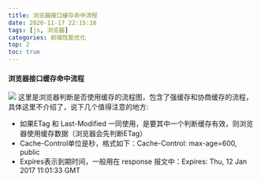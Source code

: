 ```yaml
---
title: 浏览器接口缓存命中流程
date: 2020-11-17 22:15:18
tags: [js, 浏览器]
categories: 前端性能优化
top: 2
toc: true
---
```

#### 浏览器接口缓存命中流程
![](http://liangdo-top.oss-cn-shenzhen.aliyuncs.com/blog/2282248-bc66349a4e8faa40.webp)
这里是浏览器判断是否使用缓存的流程图，包含了强缓存和协商缓存的流程，具体这里不介绍了，说下几个值得注意的地方:
+ 如果ETag 和 Last-Modified 一同使用，是要其中一个判断缓存有效，则浏览器使用缓存数据（浏览器会先判断ETag）
+ Cache-Control单位是秒，格式如下：Cache-Control: max-age=600, public
+ Expires表示到期时间，一般用在 response 报文中：Expires: Thu, 12 Jan 2017 11:01:33 GMT
